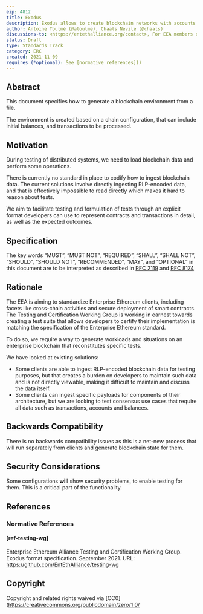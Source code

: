 ```yaml
---
eip: 4812
title: Exodus
description: Exodus allows to create blockchain networks with accounts and transactions.
author: Antoine Toulmé (@atoulme), Chaals Nevile (@chaals)
discussions-to: <https://entethalliance.org/contact>, For EEA members only (requires a patent commitment): <https://github.com/entethalliance/testing-wg/issues> 
status: Draft
type: Standards Track
category: ERC
created: 2021-11-09
requires (*optional): See [normative references]()
---
```


## Abstract
This document specifies how to generate a blockchain environment from a file.

The environment is created based on a chain configuration, that can include initial balances, and transactions to be processed.

## Motivation
During testing of distributed systems, we need to load blockchain data and perform some operations.

There is currently no standard in place to codify how to ingest blockchain data. The current solutions involve directly ingesting RLP-encoded data, and that is effectively impossible to read directly which makes it hard to reason about tests.

We aim to facilitate testing and formulation of tests through an explicit format developers can use to represent contracts and transactions in detail, as well as the expected outcomes.

## Specification
The key words “MUST”, “MUST NOT”, “REQUIRED”, “SHALL”, “SHALL NOT”, “SHOULD”, “SHOULD NOT”, “RECOMMENDED”, “MAY”, and “OPTIONAL” in this document are to be interpreted as described in [RFC 2119](#ref-RFC2119) and [RFC 8174](#ref-RFC8174)

## Rationale
The EEA is aiming to standardize Enterprise Ethereum clients, including facets like cross-chain activities and secure deployment of smart contracts. The Testing and Certification Working Group is working in earnest towards creating a test suite that allows developers to certify their implementation is matching the specification of the Enterprise Ethereum standard.

To do so, we require a way to generate workloads and situations on an enterprise blockchain that reconstitutes specific tests.

We have looked at existing solutions:
* Some clients are able to ingest RLP-encoded blockchain data for testing purposes, but that creates a burden on developers to maintain such data and is not directly viewable, making it difficult to maintain and discuss the data itself.
* Some clients can ingest specific payloads for components of their architecture, but we are looking to test consensus use cases that require all data such as transactions, accounts and balances.

## Backwards Compatibility
There is no backwards compatibility issues as this is a net-new process that will run separately from clients and generate blockchain state for them.

## Security Considerations

Some configurations **will** show security problems, to enable testing for them. This is a critical part of the functionality.

## References

### Normative References

#### [ref-testing-wg]
Enterprise Ethereum Alliance Testing and Certification Working Group. Exodus format specification. September 2021. URL: https://github.com/EntEthAlliance/testing-wg

## Copyright
Copyright and related rights waived via [CC0](https://creativecommons.org/publicdomain/zero/1.0/
